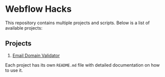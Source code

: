 # Webflow Hacks

This repository contains multiple projects and scripts. Below is a list of available projects:

## Projects

1. [Email Domain Validator](./email-blocker/README.md)

Each project has its own `README.md` file with detailed documentation on how to use it.
